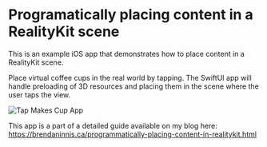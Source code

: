 # Programatically placing content in a RealityKit scene

This is an example iOS app that demonstrates how to place content in a RealityKit scene. 

Place virtual coffee cups in the real world by tapping. The SwiftUI app will handle preloading of 3D resources and placing them in the scene where the user taps the view.

<img alt="Tap Makes Cup App" src="https://brendaninnis.ca/uploads/dev/tap-makes-cup.gif"></img>

This app is a part of a detailed guide available on my blog here: 
https://brendaninnis.ca/programmatically-placing-content-in-realitykit.html
